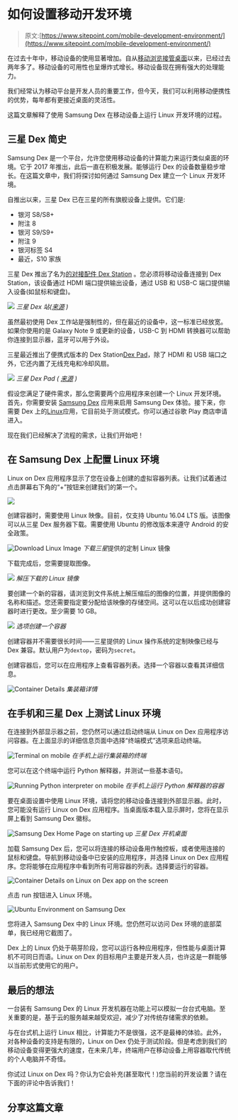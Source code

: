 # 如何设置移动开发环境

> 原文:[https://www.sitepoint.com/mobile-development-environment/](https://www.sitepoint.com/mobile-development-environment/)

在过去十年中，移动设备的使用显著增加。自从[移动浏览接管桌面](https://www.sitepoint.com/browser-trends-december-2016-mobile-overtakes-desktop/)以来，已经过去两年多了。移动设备的可用性也呈爆炸式增长。移动设备现在拥有强大的处理能力。

我们经常认为移动平台是开发人员的重要工作，但今天，我们可以利用移动便携性的优势，每年都有更接近桌面的灵活性。

这篇文章解释了使用 Samsung Dex 在移动设备上运行 Linux 开发环境的过程。

## 三星 Dex 简史

Samsung Dex 是一个平台，允许您使用移动设备的计算能力来运行类似桌面的环境。它于 2017 年推出，此后一直在积极发展。能够运行 Dex 的设备数量稳步增长。在这篇文章中，我们将探讨如何通过 Samsung Dex 建立一个 Linux 开发环境。

自推出以来，三星 Dex 已在三星的所有旗舰设备上提供。它们是:

*   银河 S8/S8+
*   附注 8
*   银河 S9/S9+
*   附注 9
*   银河标签 S4
*   最近，S10 家族

三星 Dex 推出了名为[的对接配件 Dex Station](https://www.samsung.com/us/mobile/mobile-accessories/phones/dex-station---black-ee-mg950tbegus/?cid=pla-ecomm-pfs-cha-22019-22505&gclid=Cj0KCQjwn8_mBRCLARIsAKxi0GLAwgHYz_8lJbrhTawDfWugWANHJT-gVqCo90bZbnweBR5Y2u25X44aAsn8EALw_wcB&gclsrc=aw.ds) 。您必须将移动设备连接到 Dex Station，该设备通过 HDMI 端口提供输出设备，通过 USB 和 USB-C 端口提供输入设备(如鼠标和键盘)。

![](../Images/fafa7ece613c5a4d4e1053a194868a3c.png) *三星 Dex 站([来源](https://wccftech.com/galaxy-s9-dex-pad-accessory/) )*

虽然最初使用 Dex 工作站是强制性的，但在最近的设备中，这一标准已经放宽。如果你使用的是 Galaxy Note 9 或更新的设备，USB-C 到 HDMI 转换器可以帮助你连接到显示器，蓝牙可以用于外设。

三星最近推出了便携式版本的 Dex Station[Dex Pad](https://www.samsung.com/us/mobile/mobile-accessories/phones/dex-pad-ee-m5100tbegus/)，除了 HDMI 和 USB 端口之外，它还内置了无线充电和冷却风扇。

![](../Images/db7e97642973998c5616d17fc3dbe705.png) *三星 Dex Pad ( [来源](https://www.cnet.com/news/samsung-dex-pad-galaxy-s9-touchpad-pc-mwc-2018-b2b/) )*

假设您满足了硬件需求，那么您需要两个应用程序来创建一个 Linux 开发环境。首先，你需要安装 [Samsung Dex](https://www.samsung.com/global/galaxy/apps/samsung-dex/) 应用来启用 Samsung Dex 体验。接下来，你需要 Dex 上的[Linux](https://play.google.com/apps/testing/com.samsung.android.lxd)应用，它目前处于测试模式。你可以通过谷歌 Play 商店申请进入。

现在我们已经解决了流程的需求，让我们开始吧！

## 在 Samsung Dex 上配置 Linux 环境

Linux on Dex 应用程序显示了您在设备上创建的虚拟容器列表。让我们试着通过点击屏幕右下角的“+”按钮来创建我们的第一个。

![](../Images/1dc226a6e34f710b2b954069cd484ef8.png)

创建容器时，需要使用 Linux 映像。目前，仅支持 Ubuntu 16.04 LTS 版。该图像可以从三星 Dex 服务器下载。需要使用 Ubuntu 的修改版本来遵守 Android 的安全政策。

![Download Linux Image](../Images/7061d0787e8e7bb8b128f81b45f165a0.png) *下载三星*提供的定制 Linux 镜像

下载完成后，您需要提取图像。

![](../Images/ad92255db106c494461fdeba8d5dea9d.png) *解压下载的 Linux 镜像*

要创建一个新的容器，请浏览到文件系统上解压缩后的图像的位置，并提供图像的名称和描述。您还需要指定要分配给该映像的存储空间。这可以在以后成功创建容器时进行更改。至少需要 10 GB。

![](../Images/e942920cad16d3f7fb8faabb233b69e1.png) *选项创建一个容器*

创建容器并不需要很长时间——三星提供的 Linux 操作系统的定制映像已经与 Dex 兼容。默认用户为`dextop`，密码为`secret`。

创建容器后，您可以在应用程序上查看容器列表。选择一个容器以查看其详细信息。

![Container Details](../Images/fd5afa1569e479446d5540adfb31bfd5.png) *集装箱详情*

## 在手机和三星 Dex 上测试 Linux 环境

在连接到外部显示器之前，您仍然可以通过启动终端从 Linux on Dex 应用程序访问容器。在上面显示的详细信息页面中选择“终端模式”选项来启动终端。

![Terminal on mobile](../Images/1953f969682d6e7e9f3cf2aceb4f930e.png) *在手机上运行集装箱的终端*

您可以在这个终端中运行 Python 解释器，并测试一些基本语句。

![Running Python interpreter on mobile](../Images/f7f71d63b88c5db8bdd6b85df6f8e811.png) *在手机上运行 Python 解释器的容器*

要在桌面设置中使用 Linux 环境，请将您的移动设备连接到外部显示器。此时，您可能没有运行 Linux on Dex 应用程序。当桌面版本载入显示屏时，您将在显示屏上看到 Samsung Dex 徽标。

![Samsung Dex Home Page on starting up](../Images/234296ed229b52f27870e02e1c4b7ed6.png) *三星 Dex 开机桌面*

加载 Samsung Dex 后，您可以将连接的移动设备用作触控板，或者使用连接的鼠标和键盘。导航到移动设备中已安装的应用程序，并选择 Linux on Dex 应用程序。您将能够在应用程序中看到所有可用容器的列表。选择要运行的容器。

![Container Details on Linux on Dex app on the screen](../Images/34125413a2578e974c29caeddff0d8f5.png)

点击 run 按钮进入 Linux 环境。

![Ubuntu Environment on Samsung Dex](../Images/63797736dc020e01d31abecfd8dec076.png)

您将进入 Samsung Dex 中的 Linux 环境。您仍然可以访问 Dex 环境的底部菜单，我已经用它截图了。

Dex 上的 Linux 仍处于萌芽阶段，您可以运行各种应用程序，但性能与桌面计算机不可同日而语。Linux on Dex 的目标用户主要是开发人员，也许这是一群能够以当前形式使用它的用户。

## 最后的想法

一台装有 Samsung Dex 的 Linux 开发机器在功能上可以模拟一台台式电脑。至关重要的是，基于云的服务越来越受欢迎，减少了对传统存储需求的依赖。

与在台式机上运行 Linux 相比，计算能力不是很强，这不是最棒的体验。此外，对各种设备的支持是有限的，Linux on Dex 仍处于测试阶段。但是考虑到我们的移动设备变得更强大的速度，在未来几年，终端用户在移动设备上用容器取代传统的个人电脑并不奇怪。

你试过 Linux on Dex 吗？你认为它会补充(甚至取代！)您当前的开发设置？请在下面的评论中告诉我们！

## 分享这篇文章